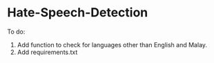 # Hate-Speech-Detection

To do:
1. Add function to check for languages other than English and Malay.
2. Add requirements.txt
